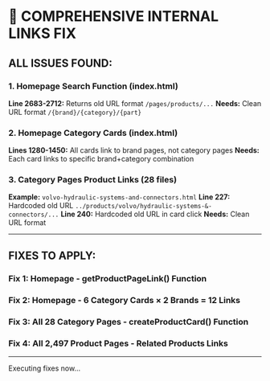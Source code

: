 # 🔧 COMPREHENSIVE INTERNAL LINKS FIX

## ALL ISSUES FOUND:

### 1. Homepage Search Function (index.html)
**Line 2683-2712:** Returns old URL format `/pages/products/...`
**Needs:** Clean URL format `/{brand}/{category}/{part}`

### 2. Homepage Category Cards (index.html)
**Lines 1280-1450:** All cards link to brand pages, not category pages
**Needs:** Each card links to specific brand+category combination

### 3. Category Pages Product Links (28 files)
**Example:** `volvo-hydraulic-systems-and-connectors.html`
**Line 227:** Hardcoded old URL `../products/volvo/hydraulic-systems-&-connectors/...`
**Line 240:** Hardcoded old URL in card click
**Needs:** Clean URL format

---

## FIXES TO APPLY:

### Fix 1: Homepage - getProductPageLink() Function
### Fix 2: Homepage - 6 Category Cards × 2 Brands = 12 Links
### Fix 3: All 28 Category Pages - createProductCard() Function
### Fix 4: All 2,497 Product Pages - Related Products Links

---

Executing fixes now...



